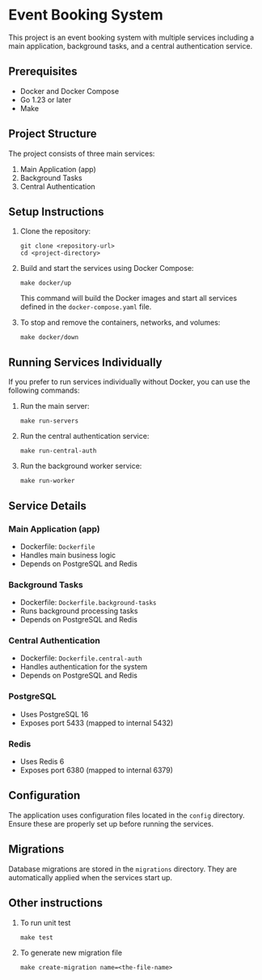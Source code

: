 # Event Booking System

This project is an event booking system with multiple services including a main application, background tasks, and a central authentication service.

## Prerequisites

- Docker and Docker Compose
- Go 1.23 or later
- Make

## Project Structure

The project consists of three main services:
1. Main Application (app)
2. Background Tasks
3. Central Authentication

## Setup Instructions

1. Clone the repository:
   ```
   git clone <repository-url>
   cd <project-directory>
   ```

2. Build and start the services using Docker Compose:
   ```
   make docker/up
   ```
   This command will build the Docker images and start all services defined in the `docker-compose.yaml` file.

3. To stop and remove the containers, networks, and volumes:
   ```
   make docker/down
   ```

## Running Services Individually

If you prefer to run services individually without Docker, you can use the following commands:

1. Run the main server:
   ```
   make run-servers
   ```

2. Run the central authentication service:
   ```
   make run-central-auth
   ```

3. Run the background worker service:
    ```
    make run-worker
    ```

## Service Details

### Main Application (app)
- Dockerfile: `Dockerfile`
- Handles main business logic
- Depends on PostgreSQL and Redis

### Background Tasks
- Dockerfile: `Dockerfile.background-tasks`
- Runs background processing tasks
- Depends on PostgreSQL and Redis

### Central Authentication
- Dockerfile: `Dockerfile.central-auth`
- Handles authentication for the system
- Depends on PostgreSQL and Redis

### PostgreSQL
- Uses PostgreSQL 16
- Exposes port 5433 (mapped to internal 5432)

### Redis
- Uses Redis 6
- Exposes port 6380 (mapped to internal 6379)

## Configuration

The application uses configuration files located in the `config` directory. Ensure these are properly set up before running the services.

## Migrations

Database migrations are stored in the `migrations` directory. They are automatically applied when the services start up.

## Other instructions
1. To run unit test
    ```
    make test
    ```
2. To generate new migration file
    ```
    make create-migration name=<the-file-name> 
    ```